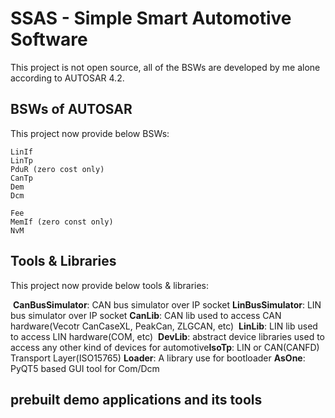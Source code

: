 # SSAS - Simple Smart Automotive Software

This project is not open source, all of the BSWs are developed by me alone according to AUTOSAR 4.2. 

## BSWs of AUTOSAR

This project now provide below BSWs:

	LinIf
	LinTp
	PduR (zero cost only)
	CanTp
	Dem
	Dcm
	
	Fee
	MemIf (zero const only)
	NvM

## Tools & Libraries

This project now provide below tools & libraries:

​	**CanBusSimulator**: CAN bus simulator over IP socket
​	**LinBusSimulator**: LIN bus simulator over IP socket
​	**CanLib**: CAN lib used to access CAN hardware(Vecotr CanCaseXL, PeakCan, ZLGCAN, etc)
​	**LinLib**: LIN lib used to access LIN hardware(COM, etc)
​	**DevLib**: abstract device libraries used to access any other kind of devices for automotive
​	**IsoTp**: LIN or CAN(CANFD) Transport Layer(ISO15765)
​	**Loader**: A library use for bootloader
​	**AsOne**: PyQT5 based GUI tool for Com/Dcm

## prebuilt demo applications and its tools

